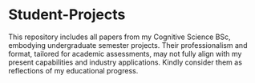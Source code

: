 # Student-Projects
This repository includes all papers from my Cognitive Science BSc, embodying undergraduate semester projects. Their professionalism and format, tailored for academic assessments, may not fully align with my present capabilities and industry applications. Kindly consider them as reflections of my educational progress.
